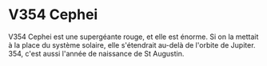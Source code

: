 # V354 Cephei

V354 Cephei est une supergéante rouge, et elle est énorme. Si on la mettait à la
place du système solaire, elle s'étendrait au-delà de l'orbite de Jupiter. 354,
c'est aussi l'année de naissance de St Augustin.

